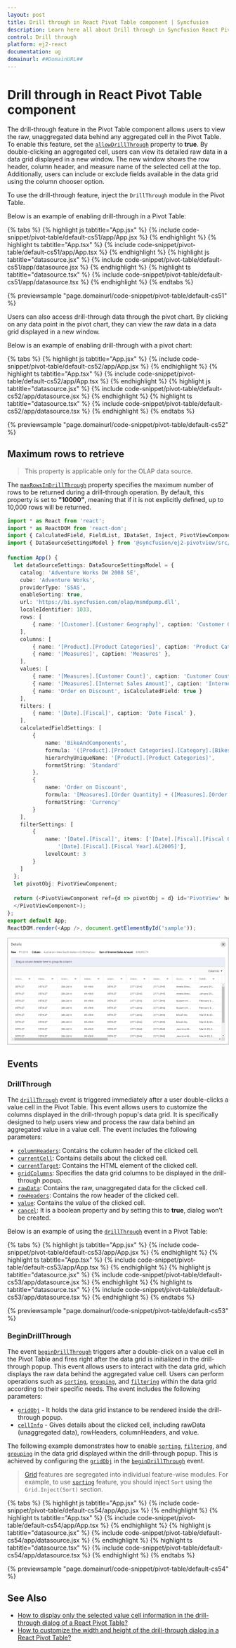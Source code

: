 ```yaml
---
layout: post
title: Drill through in React Pivot Table component | Syncfusion
description: Learn here all about Drill through in Syncfusion React Pivot Table component of Syncfusion Essential JS 2 and more.
control: Drill through 
platform: ej2-react
documentation: ug
domainurl: ##DomainURL##
---
```


# Drill through in React Pivot Table component

The drill-through feature in the Pivot Table component allows users to view the raw, unaggregated data behind any aggregated cell in the Pivot Table. To enable this feature, set the [`allowDrillThrough`](https://ej2.syncfusion.com/react/documentation/api/pivotview/#allowdrillthrough) property to **true**. By double-clicking an aggregated cell, users can view its detailed raw data in a data grid displayed in a new window. The new window shows the row header, column header, and measure name of the selected cell at the top. Additionally, users can include or exclude fields available in the data grid using the column chooser option.

To use the drill-through feature, inject the `DrillThrough` module in the Pivot Table.

Below is an example of enabling drill-through in a Pivot Table:

{% tabs %}
{% highlight js tabtitle="App.jsx" %}
{% include code-snippet/pivot-table/default-cs51/app/App.jsx %}
{% endhighlight %}
{% highlight ts tabtitle="App.tsx" %}
{% include code-snippet/pivot-table/default-cs51/app/App.tsx %}
{% endhighlight %}
{% highlight js tabtitle="datasource.jsx" %}
{% include code-snippet/pivot-table/default-cs51/app/datasource.jsx %}
{% endhighlight %}
{% highlight ts tabtitle="datasource.tsx" %}
{% include code-snippet/pivot-table/default-cs51/app/datasource.tsx %}
{% endhighlight %}
{% endtabs %}

{% previewsample "page.domainurl/code-snippet/pivot-table/default-cs51" %}

Users can also access drill-through data through the pivot chart. By clicking on any data point in the pivot chart, they can view the raw data in a data grid displayed in a new window.

Below is an example of enabling drill-through with a pivot chart:

{% tabs %}
{% highlight js tabtitle="App.jsx" %}
{% include code-snippet/pivot-table/default-cs52/app/App.jsx %}
{% endhighlight %}
{% highlight ts tabtitle="App.tsx" %}
{% include code-snippet/pivot-table/default-cs52/app/App.tsx %}
{% endhighlight %}
{% highlight js tabtitle="datasource.jsx" %}
{% include code-snippet/pivot-table/default-cs52/app/datasource.jsx %}
{% endhighlight %}
{% highlight ts tabtitle="datasource.tsx" %}
{% include code-snippet/pivot-table/default-cs52/app/datasource.tsx %}
{% endhighlight %}
{% endtabs %}

{% previewsample "page.domainurl/code-snippet/pivot-table/default-cs52" %}

## Maximum rows to retrieve

> This property is applicable only for the OLAP data source.

The [`maxRowsInDrillThrough`](https://ej2.syncfusion.com/react/documentation/api/pivotview/#maxrowsindrillthrough) property specifies the maximum number of rows to be returned during a drill-through operation. By default, this property is set to **"10000"**, meaning that if it is not explicitly defined, up to 10,000 rows will be returned.

```ts
import * as React from 'react';
import * as ReactDOM from 'react-dom';
import { CalculatedField, FieldList, IDataSet, Inject, PivotViewComponent, DrillThrough } from '@syncfusion/ej2-react-pivotview';
import { DataSourceSettingsModel } from '@syncfusion/ej2-pivotview/src/model/datasourcesettings-model';

function App() {
  let dataSourceSettings: DataSourceSettingsModel = {
    catalog: 'Adventure Works DW 2008 SE',
    cube: 'Adventure Works',
    providerType: 'SSAS',
    enableSorting: true,
    url: 'https://bi.syncfusion.com/olap/msmdpump.dll',
    localeIdentifier: 1033,
    rows: [
        { name: '[Customer].[Customer Geography]', caption: 'Customer Geography' },
    ],
    columns: [
        { name: '[Product].[Product Categories]', caption: 'Product Categories' },
        { name: '[Measures]', caption: 'Measures' },
    ],
    values: [
        { name: '[Measures].[Customer Count]', caption: 'Customer Count' },
        { name: '[Measures].[Internet Sales Amount]', caption: 'Internet Sales Amount' },
        { name: 'Order on Discount', isCalculatedField: true }
    ],
    filters: [
        { name: '[Date].[Fiscal]', caption: 'Date Fiscal' },
    ],
    calculatedFieldSettings: [
        {
            name: 'BikeAndComponents',
            formula: '([Product].[Product Categories].[Category].[Bikes] + [Product].[Product Categories].[Category].[Components] )',
            hierarchyUniqueName: '[Product].[Product Categories]',
            formatString: 'Standard'
        },
        {
            name: 'Order on Discount',
            formula: '[Measures].[Order Quantity] + ([Measures].[Order Quantity] * 0.10)',
            formatString: 'Currency'
        }
    ],
    filterSettings: [
        {
            name: '[Date].[Fiscal]', items: ['[Date].[Fiscal].[Fiscal Quarter].&[2002]&[4]',
                '[Date].[Fiscal].[Fiscal Year].&[2005]'],
            levelCount: 3
        }
    ]
  };
  let pivotObj: PivotViewComponent;
  
  return (<PivotViewComponent ref={d => pivotObj = d} id='PivotView' height={350} dataSourceSettings={dataSourceSettings} allowDrillThrough={true} maxRowsInDrillThrough={10} allowCalculatedField={true} showFieldList={true}><Inject services={[CalculatedField, FieldList, DrillThrough]}/>
  </PivotViewComponent>);
};
export default App;
ReactDOM.render(<App />, document.getElementById('sample'));

```

![output](images/maxrows.png)

## Events

### DrillThrough

The [`drillThrough`](https://ej2.syncfusion.com/react/documentation/api/pivotview/#drillthrough) event is triggered immediately after a user double-clicks a value cell in the Pivot Table. This event allows users to customize the columns displayed in the drill-through popup's data grid. It is specifically designed to help users view and process the raw data behind an aggregated value in a value cell. The event includes the following parameters:

- [`columnHeaders`](https://ej2.syncfusion.com/react/documentation/api/pivotview/drillThroughEventArgs/#columnheaders): Contains the column header of the clicked cell.
- [`currentCell`](https://ej2.syncfusion.com/react/documentation/api/pivotview/drillThroughEventArgs/#currentcell): Contains details about the clicked cell.
- [`currentTarget`](https://ej2.syncfusion.com/react/documentation/api/pivotview/drillThroughEventArgs/#currenttarget): Contains the HTML element of the clicked cell.
- [`gridColumns`](https://ej2.syncfusion.com/react/documentation/api/pivotview/drillThroughEventArgs/#gridcolumns): Specifies the data grid columns to be displayed in the drill-through popup.
- [`rawData`](https://ej2.syncfusion.com/react/documentation/api/pivotview/drillThroughEventArgs/#rawdata): Contains the raw, unaggregated data for the clicked cell.
- [`rowHeaders`](https://ej2.syncfusion.com/react/documentation/api/pivotview/drillThroughEventArgs/#rowheaders): Contains the row header of the clicked cell.
- [`value`](https://ej2.syncfusion.com/react/documentation/api/pivotview/drillThroughEventArgs/#value): Contains the value of the clicked cell.
- [`cancel`](https://ej2.syncfusion.com/react/documentation/api/pivotview/drillThroughEventArgs/#cancel): It is a boolean property and by setting this to **true**, dialog won’t be created.

Below is an example of using the [`drillThrough`](https://ej2.syncfusion.com/react/documentation/api/pivotview/#drillthrough) event in a Pivot Table:

{% tabs %}
{% highlight js tabtitle="App.jsx" %}
{% include code-snippet/pivot-table/default-cs53/app/App.jsx %}
{% endhighlight %}
{% highlight ts tabtitle="App.tsx" %}
{% include code-snippet/pivot-table/default-cs53/app/App.tsx %}
{% endhighlight %}
{% highlight js tabtitle="datasource.jsx" %}
{% include code-snippet/pivot-table/default-cs53/app/datasource.jsx %}
{% endhighlight %}
{% highlight ts tabtitle="datasource.tsx" %}
{% include code-snippet/pivot-table/default-cs53/app/datasource.tsx %}
{% endhighlight %}
{% endtabs %}

{% previewsample "page.domainurl/code-snippet/pivot-table/default-cs53" %}

### BeginDrillThrough

The event [`beginDrillThrough`](https://ej2.syncfusion.com/react/documentation/api/pivotview/#begindrillthrough) triggers after a double-click on a value cell in the Pivot Table and fires right after the data grid is initialized in the drill-through popup. This event allows users to interact with the data grid, which displays the raw data behind the aggregated value cell. Users can perform operations such as [`sorting`](https://ej2.syncfusion.com/react/documentation/grid/sorting), [`grouping`](https://ej2.syncfusion.com/react/documentation/grid/grouping/grouping), and [`filtering`](https://ej2.syncfusion.com/react/documentation/grid/filtering/filtering) within the data grid according to their specific needs. The event includes the following parameters:

* [`gridObj`](https://ej2.syncfusion.com/react/documentation/api/pivotview/beginDrillThroughEventArgs/#gridobj) - It holds the data grid instance to be rendered inside the drill-through popup.
* [`cellInfo`](https://ej2.syncfusion.com/react/documentation/api/pivotview/beginDrillThroughEventArgs/#cellinfo) - Gives details about the clicked cell, including rawData (unaggregated data), rowHeaders, columnHeaders, and value.

The following example demonstrates how to enable [`sorting`](https://ej2.syncfusion.com/react/documentation/grid/sorting), [`filtering`](https://ej2.syncfusion.com/react/documentation/grid/filtering/filtering), and [`grouping`](https://ej2.syncfusion.com/react/documentation/grid/grouping/grouping) in the data grid displayed within the drill-through popup. This is achieved by configuring the [`gridObj`](https://ej2.syncfusion.com/react/documentation/api/pivotview/beginDrillThroughEventArgs/#gridobj) in the [`beginDrillThrough`](https://ej2.syncfusion.com/react/documentation/api/pivotview/#begindrillthrough) event.

> [Grid](https://ej2.syncfusion.com/react/documentation/grid/getting-started) features are segregated into individual feature-wise modules. For example, to use [`sorting`](https://ej2.syncfusion.com/react/documentation/grid/sorting) feature, you should inject `Sort` using the `Grid.Inject(Sort)` section.

{% tabs %}
{% highlight js tabtitle="App.jsx" %}
{% include code-snippet/pivot-table/default-cs54/app/App.jsx %}
{% endhighlight %}
{% highlight ts tabtitle="App.tsx" %}
{% include code-snippet/pivot-table/default-cs54/app/App.tsx %}
{% endhighlight %}
{% highlight js tabtitle="datasource.jsx" %}
{% include code-snippet/pivot-table/default-cs54/app/datasource.jsx %}
{% endhighlight %}
{% highlight ts tabtitle="datasource.tsx" %}
{% include code-snippet/pivot-table/default-cs54/app/datasource.tsx %}
{% endhighlight %}
{% endtabs %}

{% previewsample "page.domainurl/code-snippet/pivot-table/default-cs54" %}

## See Also

* [How to display only the selected value cell information in the drill-through dialog of a React Pivot Table?](https://support.syncfusion.com/kb/article/15752/how-to-display-only-the-selected-value-cell-information-in-the-drill-through-dialog-of-a-react-pivot-table)
* [How to customize the width and height of the drill-through dialog in a React Pivot Table?](https://support.syncfusion.com/kb/article/15541/how-to-customize-the-width-and-height-of-the-drill-through-dialog-in-a-react-pivot-table)